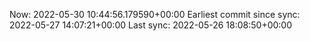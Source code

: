 Now: 2022-05-30 10:44:56.179590+00:00 Earliest commit since sync: 2022-05-27 14:07:21+00:00 Last sync: 2022-05-26 18:08:50+00:00
